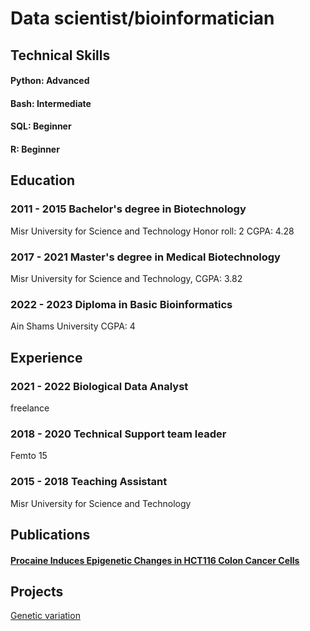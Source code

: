 # Data scientist/bioinformatician
## Technical Skills
#### Python: Advanced
#### Bash: Intermediate
#### SQL: Beginner
#### R: Beginner

## Education

### 2011 - 2015 Bachelor's degree in Biotechnology 
Misr University for Science and Technology
Honor roll: 2
CGPA: 4.28
### 2017 - 2021 Master's degree in Medical Biotechnology
Misr University for Science and
Technology,
CGPA: 3.82
### 2022 - 2023 Diploma in Basic Bioinformatics
Ain Shams University
CGPA: 4

## Experience

### 2021 - 2022 Biological Data Analyst
freelance
### 2018 - 2020 Technical Support team leader
Femto 15
### 2015 - 2018 Teaching Assistant
Misr University for Science and Technology

## Publications 
#### [Procaine Induces Epigenetic Changes in HCT116 Colon Cancer Cells](https://pubmed.ncbi.nlm.nih.gov/27843649/)

## Projects
[Genetic variation](https://github.com/Mariam1000/Genetic_variation_CoV_2.git)
